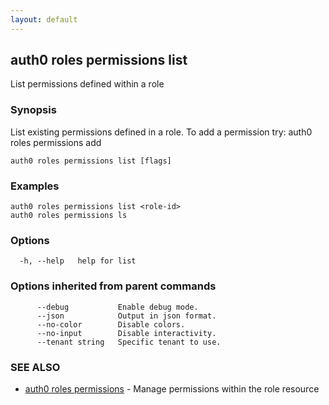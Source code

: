 ```yaml
---
layout: default
---
```

## auth0 roles permissions list

List permissions defined within a role

### Synopsis

List existing permissions defined in a role. To add a permission try:
auth0 roles permissions add <role-id>

```
auth0 roles permissions list [flags]
```

### Examples

```
auth0 roles permissions list <role-id>
auth0 roles permissions ls
```

### Options

```
  -h, --help   help for list
```

### Options inherited from parent commands

```
      --debug           Enable debug mode.
      --json            Output in json format.
      --no-color        Disable colors.
      --no-input        Disable interactivity.
      --tenant string   Specific tenant to use.
```

### SEE ALSO

* [auth0 roles permissions](auth0_roles_permissions.md)	 - Manage permissions within the role resource

